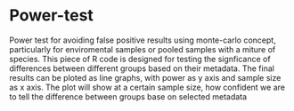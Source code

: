 # Power-test
Power test for avoiding false positive results using monte-carlo concept, particularly for enviromental samples or pooled samples with a miture of species.
This piece of R code is designed for testing the signficance of differences between different groups based on their metadata.
The final results can be ploted as line graphs, with power as y axis and sample size as x axis. The plot will show at a certain sample size, how confident we are to tell the difference between groups base on selected metadata
